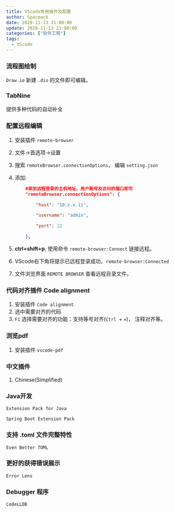 ```yaml
---
title: VScode常用插件及配置
author: Spaceack
date: 2020-11-13 21:00:00
update: 2020-11-13 21:00:00
categories: ["软件工程"]
tags: 
  - VScode
---
```

### 流程图绘制

`Draw.io`
新建 `.dio` 的文件即可编辑。

### TabNine

提供多种代码的自动补全

### 配置远程编辑

1. 安装插件 `remote-browser`
2. 文件→首选项→设置
3. 搜索 `remoteBrowser.connectionOptions`， 编辑 `setting.json`
4. 添加:

    ```json
        #添加远程登录的主机地址、用户账号及访问的端口即可
        "remoteBrowser.connectionOptions": {

            "host": "10.x.x.11",  

            "username": "admin", 

            "port": 22

        },
    ```

5. **ctrl+shift+p**, 使用命令 `remote-browser:Connect` 链接远程。
6. VScode右下角将提示已远程登录成功，`remote-browser:Connected`
7. 文件浏览界面 `REMOTE BROWSER` 查看远程目录文件。

### 代码对齐插件 Code alignment

1. 安装插件 `Code alignment`
2. 选中需要对齐的代码
3. `F1` 选择需要对齐的功能：支持等号对齐(`Ctrl `+ `=`)， 注释对齐等。

### 浏览pdf

1. 安装插件 `vscode-pdf`

### 中文插件

1. Chinese(Simplified)

### Java开发

`Extension Pack for Java`

`Spring Boot Extension Pack`

### 支持 .toml 文件完整特性

`Even Better TOML`

### 更好的获得错误展示

`Error Lens`

### Debugger 程序

`CodeLLDB`
